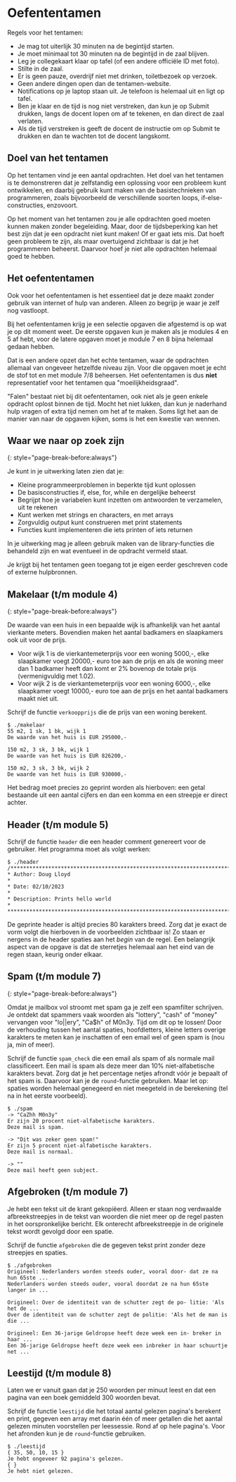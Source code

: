 # Oefententamen

Regels voor het tentamen:

- Je mag tot uiterlijk 30 minuten na de begintijd starten.
- Je moet minimaal tot 30 minuten na de begintijd in de zaal blijven.
- Leg je collegekaart klaar op tafel (of een andere officiële ID met foto).
- Stilte in de zaal.
- Er is geen pauze, overdrijf niet met drinken, toiletbezoek op verzoek.
- Geen andere dingen open dan de tentamen-website.
- Notifications op je laptop staan uit. Je telefoon is helemaal uit en ligt op tafel.
- Ben je klaar en de tijd is nog niet verstreken, dan kun je op Submit drukken, langs de docent lopen om af te tekenen, en dan direct de zaal verlaten.
- Als de tijd verstreken is geeft de docent de instructie om op Submit te drukken en dan te wachten tot de docent langskomt.

## Doel van het tentamen

Op het tentamen vind je een aantal opdrachten. Het doel van het tentamen is te demonstreren dat je zelfstandig een oplossing voor een probleem kunt ontwikkelen, en daarbij gebruik kunt maken van de basistechnieken van programmeren, zoals bijvoorbeeld de verschillende soorten loops, if-else-constructies, enzovoort.

Op het moment van het tentamen zou je alle opdrachten goed moeten kunnen maken zonder begeleiding. Maar, door de tijdsbeperking kan het best zijn dat je een opdracht niet kunt maken! Of er gaat iets mis. Dat hoeft geen probleem te zijn, als maar overtuigend zichtbaar is dat je het programmeren beheerst. Daarvoor hoef je niet alle opdrachten helemaal goed te hebben.

## Het oefententamen

Ook voor het oefententamen is het essentieel dat je deze maakt zonder gebruik van internet of hulp van anderen. Alleen zo begrijp je waar je zelf nog vastloopt.

Bij het oefententamen krijg je een selectie opgaven die afgestemd is op wat je op dit moment weet. De eerste opgaven kun je maken als je modules 4 en 5 af hebt, voor de latere opgaven moet je module 7 en 8 bijna helemaal gedaan hebben.

Dat is een andere opzet dan het echte tentamen, waar de opdrachten allemaal van ongeveer hetzelfde niveau zijn. Voor die opgaven moet je echt de stof tot en met module 7/8 beheersen. Het oefententamen is dus **niet** representatief voor het tentamen qua "moeilijkheidsgraad".

"Falen" bestaat niet bij dit oefententamen, ook niet als je geen enkele opdracht oplost binnen de tijd. Mocht het niet lukken, dan kun je naderhand hulp vragen of extra tijd nemen om het af te maken. Soms ligt het aan de manier van naar de opgaven kijken, soms is het een kwestie van wennen.

## Waar we naar op zoek zijn
{: style="page-break-before:always"}

Je kunt in je uitwerking laten zien dat je:

- Kleine programmeerproblemen in beperkte tijd kunt oplossen
- De basisconstructies if, else, for, while en dergelijke beheerst
- Begrijpt hoe je variabelen kunt inzetten om antwoorden te verzamelen, uit te rekenen
- Kunt werken met strings en characters, en met arrays
- Zorgvuldig output kunt construeren met print statements
- Functies kunt implementeren die iets printen of iets returnen

In je uitwerking mag je alleen gebruik maken van de library-functies die behandeld zijn en wat eventueel in de opdracht vermeld staat.

Je krijgt bij het tentamen geen toegang tot je eigen eerder geschreven code of externe hulpbronnen.

## Makelaar (t/m module 4)
{: style="page-break-before:always"}

De waarde van een huis in een bepaalde wijk is afhankelijk van het aantal vierkante meters. Bovendien maken het aantal badkamers en slaapkamers ook uit voor de prijs.

- Voor wijk 1 is de vierkantemeterprijs voor een woning 5000,-, elke slaapkamer voegt 20000,- euro toe aan de prijs en als de woning meer dan 1 badkamer heeft dan komt er 2% bovenop de totale prijs (vermenigvuldig met 1.02).
- Voor wijk 2 is de vierkantemeterprijs voor een woning 6000,-, elke slaapkamer voegt 10000,- euro toe aan de prijs en het aantal badkamers maakt niet uit.

Schrijf de functie `verkoopprijs` die de prijs van een woning berekent.

    $ ./makelaar
    55 m2, 1 sk, 1 bk, wijk 1
    De waarde van het huis is EUR 295000,-

    150 m2, 3 sk, 3 bk, wijk 1
    De waarde van het huis is EUR 826200,-

    150 m2, 3 sk, 3 bk, wijk 2
    De waarde van het huis is EUR 930000,-

Het bedrag moet precies zo geprint worden als hierboven: een getal bestaande uit een aantal cijfers en dan een komma en een streepje er direct achter.

## Header (t/m module 5)

Schrijf de functie `header` die een header comment genereert voor de gebruiker. Het programma moet als volgt werken:

    $ ./header
    /*******************************************************************************
    * Author: Doug Lloyd                                                           *
    * Date: 02/10/2023                                                             *
    * Description: Prints hello world                                              *
    *******************************************************************************/

De geprinte header is altijd precies 80 karakters breed. Zorg dat je exact de vorm volgt die hierboven in de voorbeelden zichtbaar is! Zo staan er nergens in de header spaties aan het *begin* van de regel. Een belangrijk aspect van de opgave is dat de sterretjes helemaal aan het eind van de regen staan, keurig onder elkaar.

## Spam (t/m module 7)
{: style="page-break-before:always"}

Omdat je mailbox vol stroomt met spam ga je zelf een spamfilter schrijven. Je ontdekt dat spammers vaak woorden als "lottery", "cash" of "money" vervangen voor "lo\|\|ery", "Ca$h" of M0n3y. Tijd om dit op te lossen! Door de verhouding tussen het aantal spaties, hoofdletters, kleine letters overige karakters te meten kan je inschatten of een email wel of geen spam is (nou ja, min of meer).

Schrijf de functie `spam_check` die een email als spam of als normale mail classificeert. Een mail is spam als deze meer dan 10% niet-alfabetische karakters bevat. Zorg dat je het percentage netjes afrondt vóór je bepaalt of het spam is. Daarvoor kan je de `round`-functie gebruiken. Maar let op: spaties worden helemaal genegeerd en niet meegeteld in de berekening (tel na in het eerste voorbeeld).

    $ ./spam
    -> "CaZhh M0n3y"
    Er zijn 20 procent niet-alfabetische karakters.
    Deze mail is spam.

    -> "Dit was zeker geen spam!"
    Er zijn 5 procent niet-alfabetische karakters.
    Deze mail is normaal.

    -> ""
    Deze mail heeft geen subject.

## Afgebroken (t/m module 7)

Je hebt een tekst uit de krant gekopiëerd. Alleen er staan nog verdwaalde afbreekstreepjes in de tekst van woorden die niet meer op de regel pasten in het oorspronkelijke bericht. Elk onterecht afbreekstreepje in de originele tekst wordt gevolgd door een spatie.

Schrijf de functie `afgebroken` die de gegeven tekst print zonder deze streepjes en spaties.

    $ ./afgebroken
    Origineel: Nederlanders worden steeds ouder, vooral door- dat ze na hun 65ste ...
    Nederlanders worden steeds ouder, vooral doordat ze na hun 65ste langer in ...

    Origineel: Over de identiteit van de schutter zegt de po- litie: 'Als het de ...
    Over de identiteit van de schutter zegt de politie: 'Als het de man is die ...

    Origineel: Een 36-jarige Geldropse heeft deze week een in- breker in haar ...
    Een 36-jarige Geldropse heeft deze week een inbreker in haar schuurtje net ...

## Leestijd (t/m module 8)

Laten we er vanuit gaan dat je 250 woorden per minuut leest en dat een pagina van een boek gemiddeld 300 woorden bevat.

Schrijf de functie `leestijd` die het totaal aantal gelezen pagina's berekent en print, gegeven een array met daarin één of meer getallen die het aantal gelezen minuten voorstellen per leessessie. Rond af op hele pagina's. Voor het afronden kun je de `round`-functie gebruiken.

    $ ./leestijd
    { 35, 50, 10, 15 }
    Je hebt ongeveer 92 pagina's gelezen.
    { }
    Je hebt niet gelezen.
